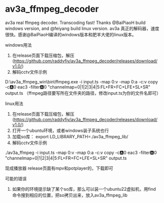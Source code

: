 # av3a_ffmpeg_decoder
av3a real ffmpeg decoder. Transcoding fast! 
Thanks @BaiPiaoH build windows version, and @feiyang build linux version.
av3a 真正的解码器，速度很快。感谢@BaiPiaoH编译的windows版本和肥羊大佬的linux版本。

windows用法  
1. 在release页面下载压缩包，解压(https://github.com/raddyfiy/av3a_ffmpeg_decoder/releases/download/v1.0/)
4. 解码cctv文件示例

D:\\av3a_ffmpeg_win\bin\ffmpeg.exe -i input.ts -map 0:v -map 0:a  -c:v copy -c:a:0 eac3 -filter:a:0 "channelmap=0|1|2|3|4|5:FL+FR+FC+LFE+SL+SR" output.ts
（ffmpeg路径要写所在文件夹的路径，修改input.ts为你的文件名即可）


linux用法  
1. 在release页面下载压缩包，解压(https://github.com/raddyfiy/av3a_ffmpeg_decoder/releases/download/v1.0/)
2. 打开一个ubuntu环境，或者windows装子系统也行
3. 加载so库：  export LD_LIBRARY_PATH=./av3a_ffmpeg_lib/
4. 解码cctv文件示例

./av3a_ffmpeg -i input.ts -map 0:v -map 0:a  -c:v copy -c:a:0 eac3 -filter:a:0 "channelmap=0|1|2|3|4|5:FL+FR+FC+LFE+SL+SR" output.ts

现成播放器
release页面有mpv和potplayer的，下载即可

可能的错误  

1. 如果你的环境提示缺了某个so库，那么可以装一个ubuntu22虚拟机，用find命令搜到相应的位置，把so拷贝出来，放入av3a_ffmpeg_lib

